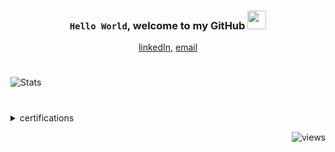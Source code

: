 

### <div><p align="center">`Hello World`, __welcome to my GitHub__ <img src="https://user-images.githubusercontent.com/42378118/110234147-e3259600-7f4e-11eb-95be-0c4047144dea.gif" width="30"></div></p>


<p align="center"><a href="https://www.linkedin.com/in/thiagossp/">linkedIn</a>, <a href="mailto: thiago.tcsilva@outlook.com">email</a>  </p>

#
![Stats](https://github-readme-stats.vercel.app/api?username=thiago-ssp&show_icons=true&theme=transparent&hide_border=true&,&bg_color=00000000)

#
<details>	
   <summary>certifications</summary>
  	<ul>
  	    <a href="https://on.fiap.com.br/pluginfile.php/1/local_nanocourses/certificado_nanocourse/64552/fa4a51276886c917a6a8281431e07e4e/certificado.png">Python</a> FIAP<br>
        <a href="https://on.fiap.com.br/pluginfile.php/1/local_nanocourses/certificado_nanocourse/51826/91388dcecce701914fa70b2fafe4743e/certificado.png">DevOps & Agile Culture</a> FIAP<br>
        <a href="https://on.fiap.com.br/pluginfile.php/1/local_nanocourses/certificado_nanocourse/51465/af4e7a217e6bd3f88e0a7c83b2c5c948/certificado.png">Blockchain Advanced</a> FIAP
    </ul>	
</details>

<p align="right"> <img src="https://komarev.com/ghpvc/?username=thiago-ssp&label=Profile%20views&color=0e75b6&style=flat" alt="views" />
